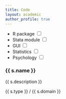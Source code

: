 ```yaml
---
title: Code
layout: academic
author_profile: true
---
```


<!-- {% raw %} -->
<div id="app">
    <div>
      <ul>
        <li class="checkboxlist">
        <label class="container">R package
            <input type="checkbox" v-model="show.rpkg">
            <span class="checkmark"></span>
        </label>
        </li>
        <li class="checkboxlist">
        <label class="container">Stata module
            <input type="checkbox" v-model="show.stata">
            <span class="checkmark"></span>
        </label>
        </li>
        <li class="checkboxlist">
            <label class="container">GUI
                <input type="checkbox" v-model="show.gui">
                <span class="checkmark"></span>
            </label>
        </li>
        <li class="checkboxlist">
            <label class="container">Statistics
                <input type="checkbox" v-model="show.statistics">
                <span class="checkmark"></span>
            </label>
        </li>
        <li class="checkboxlist">
            <label class="container">Psychology
                <input type="checkbox" v-model="show.psychology">
                <span class="checkmark"></span>
            </label>
        </li>
      </ul>
    </div>
    <div v-for="s in softw">
        <h3>{{ s.name }}</h3>
        <p>{{ s.description }}</p>
        <p><a v-bind:href="s.link">{{ s.type }}</a> / {{ s.domain }}</p>
    </div>
</div>
<!-- {% endraw %} -->

<script>
// software list
var s = [
        {% for s in site.data.software %}{
          "name": "{{ s.name }}",
          "description": "{{ s.description }}",
          "link": "{{ s.link }}",
          "type": "{{ s.type }}",
          "domain": "{{ s.domain }}"
        }{% unless forloop.last %},{% endunless %}
      {% endfor %}];
//vue app
const app = Vue.createApp({
  data: () => ({
    s: s,
    show: {
        rpkg: false,
        stata: false,
        gui: false,
        statistics: false,
        psychology: false,
    },
  }),
  computed: {
    softw: function () {
        var x = [];
        for (i = 0; i < this.s.length; i++) {
            let add = false;
            // none is checked: show all
            if (!this.show.rpkg && !this.show.stats && !this.show.gui &&!this.show.statistics && !this.show.psychology) {
              add = true;
            } else {
              // type
              if (this.show.rpkg && this.s[i].type == "R package")
                  add = true;
              if (this.show.stats && this.s[i].type == "Stats module")
                  add = true;
              // authorship
              if (this.show.gui && this.s[i].type == "GUI")
                  add = true;
              // domain
              if (this.show.statistics && this.s[i].domain == "Statistics")
                  add = true;
              if (this.show.psychology && this.s[i].domain == "Psychology")
                  add = true;
            }
            if (add)
                x[i] = this.s[i];
        }
        return x
    }
  }
})
// slider component
app.component('Slider', VueformSlider)
app.mount('#app')
</script>
